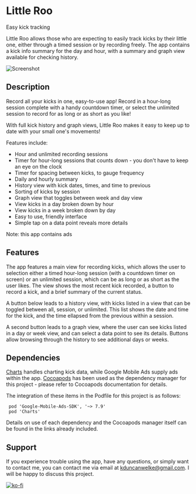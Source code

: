 # Little Roo
Easy kick tracking

Little Roo allows those who are expecting to easily track kicks by their little one, either through a timed session or by recording freely. The app contains a kick info summary for the day and hour, with a summary and graph view available for checking history.

![Screenshot](https://i.ibb.co/5568nLc/Screen-Shot-2021-07-15-at-4-39-27-PM.png)

## Description

Record all your kicks in one, easy-to-use app! Record in a hour-long session complete with a handy countdown timer, or select the unlimited session to record for as long or as short as you like!

With full kick history and graph views, Little Roo makes it easy to keep up to date with your small one's movements!

Features include:

* Hour and unlimited recording sessions
* Timer for hour-long sessions that counts down - you don't have to keep an eye on the clock
* Timer for spacing between kicks, to gauge frequency
* Daily and hourly summary
* History view with kick dates, times, and time to previous
* Sorting of kicks by session
* Graph view that toggles between week and day view
* View kicks in a day broken down by hour
* View kicks in a week broken down by day
* Easy to use, friendly interface
* Simple tap on a data point reveals more details

Note: this app contains ads

## Features

The app features a main view for recording kicks, which allows the user to selection either a timed hour-long session (with a countdown timer on screen) or an unlimited session, which can be as long or as short as the user likes. The view shows the most recent kick recorded, a button to record a kick, and a brief summary of the current status. 

A button below leads to a history view, with kicks listed in a view that can be toggled between all, session, or unlimited. This list shows the date and time for the kick, and the time ellapsed from the previous within a session. 

A second button leads to a graph view, where the user can see kicks listed in a day or week view, and can select a data point to see its details. Buttons allow browsing through the history to see additional days or weeks. 

## Dependencies
[Charts](https://github.com/danielgindi/Charts) handles charting kick data, while Google Mobile Ads supply ads within the app. [Cocoapods](https://github.com/CocoaPods/CocoaPods) has been used as the dependency manager for this project - please refer to Cocoapods documentation for details.

The integration of these items in the Podfile for this project is as follows:
```
 pod 'Google-Mobile-Ads-SDK', '~> 7.9'
 pod 'Charts'
```

Details on use of each dependency and the Cocoapods manager itself can be found in the links already included.

## Support
If you experience trouble using the app, have any questions, or simply want to contact me, you can contact me via email at kduncanwelke@gmail.com. I will be happy to discuss this project.

[![ko-fi](https://ko-fi.com/img/githubbutton_sm.svg)](https://ko-fi.com/S6S03G1HT)

